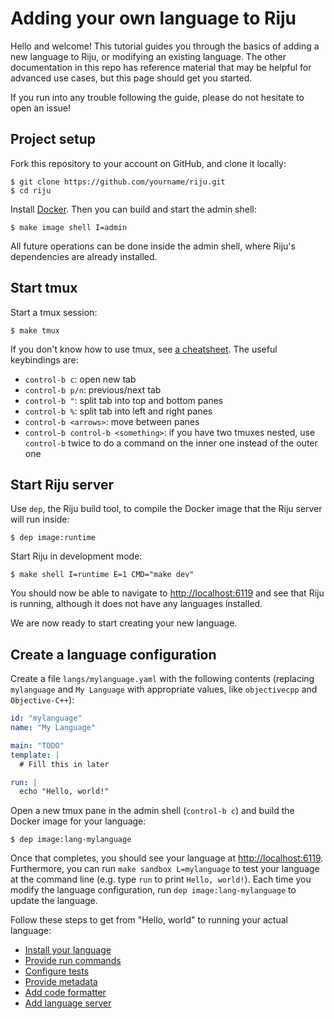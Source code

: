 # Adding your own language to Riju

Hello and welcome! This tutorial guides you through the basics of
adding a new language to Riju, or modifying an existing language. The
other documentation in this repo has reference material that may be
helpful for advanced use cases, but this page should get you started.

If you run into any trouble following the guide, please do not
hesitate to open an issue!

## Project setup

Fork this repository to your account on GitHub, and clone it locally:

```
$ git clone https://github.com/yourname/riju.git
$ cd riju
```

Install [Docker](https://www.docker.com/). Then you can build and
start the admin shell:

```
$ make image shell I=admin
```

All future operations can be done inside the admin shell, where Riju's
dependencies are already installed.

## Start tmux

Start a tmux session:

```
$ make tmux
```

If you don't know how to use tmux, see [a
cheatsheet](https://danielmiessler.com/study/tmux/). The useful
keybindings are:

* `control-b c`: open new tab
* `control-b p/n`: previous/next tab
* `control-b "`: split tab into top and bottom panes
* `control-b %`: split tab into left and right panes
* `control-b <arrows>`: move between panes
* `control-b control-b <something>`: if you have two tmuxes nested,
  use `control-b` twice to do a command on the inner one instead of
  the outer one

## Start Riju server

Use `dep`, the Riju build tool, to compile the Docker image that the
Riju server will run inside:

```
$ dep image:runtime
```

Start Riju in development mode:

```
$ make shell I=runtime E=1 CMD="make dev"
```

You should now be able to navigate to <http://localhost:6119> and see
that Riju is running, although it does not have any languages
installed.

We are now ready to start creating your new language.

## Create a language configuration

Create a file `langs/mylanguage.yaml` with the following contents
(replacing `mylanguage` and `My Language` with appropriate values,
like `objectivecpp` and `Objective-C++`):

```yaml
id: "mylanguage"
name: "My Language"

main: "TODO"
template: |
  # Fill this in later

run: |
  echo "Hello, world!"
```

Open a new tmux pane in the admin shell (`control-b c`) and build the
Docker image for your language:

```
$ dep image:lang-mylanguage
```

Once that completes, you should see your language at
<http://localhost:6119>. Furthermore, you can run `make sandbox
L=mylanguage` to test your language at the command line (e.g. type
`run` to print `Hello, world!`). Each time you modify the language
configuration, run `dep image:lang-mylanguage` to update the language.

Follow these steps to get from "Hello, world" to running your actual
language:

* [Install your language](tutorial/install.md)
* [Provide run commands](tutorial/run.md)
* [Configure tests](tutorial/tests.md)
* [Provide metadata](tutorial/metadata.md)
* [Add code formatter](tutorial/formatter.md)
* [Add language server](tutorial/lsp.md)
